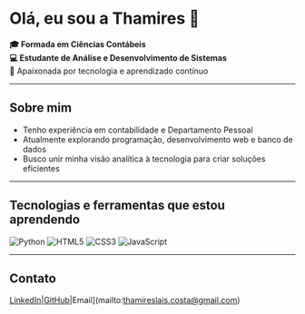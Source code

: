 # Olá, eu sou a Thamires 👋

**🎓 Formada em Ciências Contábeis**  
**💻 Estudante de Análise e Desenvolvimento de Sistemas**  
🚀 Apaixonada por tecnologia e aprendizado contínuo  

---

## Sobre mim
- Tenho experiência em contabilidade e Departamento Pessoal  
- Atualmente explorando programação, desenvolvimento web e banco de dados  
- Busco unir minha visão analítica à tecnologia para criar soluções eficientes  

---

## Tecnologias e ferramentas que estou aprendendo
![Python](https://img.shields.io/badge/Python-3776AB?style=for-the-badge&logo=python&logoColor=white)
![HTML5](https://img.shields.io/badge/HTML5-E34F26?style=for-the-badge&logo=html5&logoColor=white)
![CSS3](https://img.shields.io/badge/CSS3-1572B6?style=for-the-badge&logo=css3&logoColor=white)
![JavaScript](https://img.shields.io/badge/JavaScript-F7DF1E?style=for-the-badge&logo=javascript&logoColor=black)

---

## Contato
[LinkedIn](https://www.linkedin.com/in/thamires-la%C3%ADs-costa-santos-7223aa305)|[GitHub](https://github.com/thamires-lais)|Email](mailto:thamireslais.costa@gmail.com)
